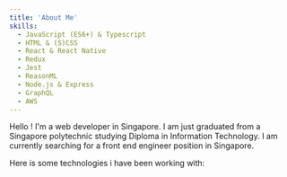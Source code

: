 ```yaml
---
title: 'About Me'
skills:
  - JavaScript (ES6+) & Typescript
  - HTML & (S)CSS
  - React & React Native
  - Redux
  - Jest
  - ReasonML
  - Node.js & Express
  - GraphQL
  - AWS
---
```


Hello ! I'm a web developer in Singapore. I am just graduated from a Singapore polytechnic studying Diploma in Information Technology. I am currently searching for a front end engineer position in Singapore.

Here is some technologies i have been working with:
